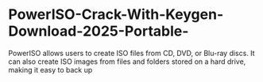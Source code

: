 # PowerISO-Crack-With-Keygen-Download-2025-Portable-
 PowerISO allows users to create ISO files from CD, DVD, or Blu-ray discs. It can also create ISO images from files and folders stored on a hard drive, making it easy to back up
